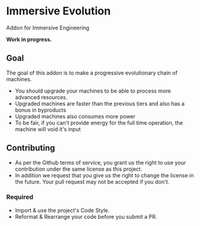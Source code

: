 # Immersive Evolution

Addon for Immersive Engineering

**Work in progress.**

## Goal
The goal of this addon is to make a progressive evolutionary chain of machines. 
+ You should upgrade your machines to be able to process more advanced resources.
+ Upgraded machines are faster than the previous tiers and also has a bonus in byproducts
+ Upgraded machines also consumes more power
+ To be fair, if you can't provide energy for the full time operation, the machine will void it's input

## Contributing

+ As per the Github terms of service, you grant us the right to use your contribution
  under the same license as this project.
+ In addition we request that you give us the right to change the license in the future.
  Your pull request may not be accepted if you don't.
  
### Required

+ Import & use the project's Code Style.
+ Reformat & Rearrange your code before you submit a PR.
